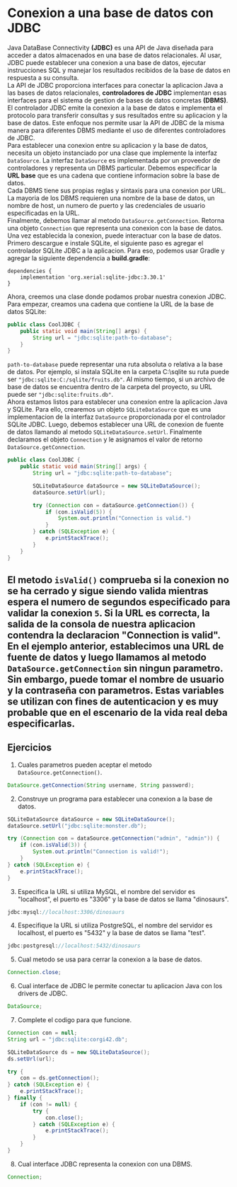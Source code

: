 # Conexion a una base de datos con JDBC
Java DataBase Connectivity **(JDBC)** es una API de Java diseñada para acceder a datos almacenados en una base de datos relacionales. Al usar, JDBC puede establecer una conexion a una base de datos, ejecutar instrucciones SQL y manejar los resultados recibidos de la base de datos en respuesta a su consulta.  
La API de JDBC proporciona interfaces para conectar la aplicacion Java a las bases de datos relacionales, **controladores de JDBC** implementan esas interfaces para el sistema de gestion de bases de datos concretas **(DBMS)**. El controlador JDBC emite la conexion a la base de datos e implementa el protocolo para transferir consultas y sus resultados entre su aplicacion y la base de datos. Este enfoque nos permite usar la API de JDBC de la misma manera para diferentes DBMS mediante el uso de diferentes controladores de JDBC.  
Para establecer una conexion entre su aplicacion y la base de datos, necesita un objeto instanciado por una clase que implemente la interfaz `DataSource`. La interfaz `DataSource` es implementada por un proveedor de controladores y representa un DBMS particular. Debemos especificar la **URL base** que es una cadena que contiene informacion sobre la base de datos.  
Cada DBMS tiene sus propias reglas y sintaxis para una conexion por URL. La mayoria de los DBMS requieren una nombre de la base de datos, un nombre de host, un numero de puerto y las credenciales de usuario especificadas en la URL.  
Finalmente, debemos llamar al metodo `DataSource.getConnection`. Retorna una objeto `Connection` que representa una conexion con la base de datos. Una vez establecida la conexion, puede interactuar con la base de datos.  
Primero descargue e instale SQLite, el siguiente paso es agregar el controlador SQLite JDBC a la aplicacion. Para eso, podemos usar Gradle y agregar la siguiente dependencia a **build.gradle**:
~~~
dependencies {
    implementation 'org.xerial:sqlite-jdbc:3.30.1'
}
~~~
Ahora, creemos una clase donde podamos probar nuestra conexion JDBC. Para empezar, creamos una cadena que contiene la URL de la base de datos SQLite:
~~~java
public class CoolJDBC {
    public static void main(String[] args) {
        String url = "jdbc:sqlite:path-to-database";
    }
}
~~~
`path-to-database` puede representar una ruta absoluta o relativa a la base de datos. Por ejemplo, si instala SQLite en la carpeta C:\sqlite su ruta puede ser `"jdbc:sqlite:C:/sqlite/fruits.db"`. Al mismo tiempo, si un archivo de base de datos se encuentra dentro de la carpeta del proyecto, su URL puede ser `"jdbc:sqlite:fruits.db"`.  
Ahora estamos listos para establecer una conexion entre la aplicacion Java y SQLite. Para ello, crearemos un objeto `SQLiteDataSource` que es una implementacion de la interfaz `DataSource` proporcionada por el controlador SQLite JDBC. Luego, debemos establecer una URL de conexion de fuente de datos llamando al metodo `SQLiteDataSource.setUrl`. Finalmente declaramos el objeto `Connection` y le asignamos el valor de retorno `DataSource.getConnection`.
~~~java
public class CoolJDBC {
    public static void main(String[] args) {
        String url = "jdbc:sqlite:path-to-database";

        SQLiteDataSource dataSource = new SQLiteDataSource();
        dataSource.setUrl(url);

        try (Connection con = dataSource.getConnection()) {
            if (con.isValid(5)) {
                System.out.println("Connection is valid.")
            }
        } catch (SQLException e) {
            e.printStackTrace();
        }
    }
}
~~~
El metodo `isValid()` comprueba si la conexion no se ha cerrado y sigue siendo valida mientras espera el numero de segundos especificado para validar la conexion `5`. Si la URL es correcta, la salida de la consola de nuestra aplicacion contendra la declaracion "Connection is valid".  
En el ejemplo anterior, establecimos una URL de fuente de datos y luego llamamos al metodo `DataSource.getConnection` sin ningun parametro. Sin embargo, puede tomar el nombre de usuario y la contraseña con parametros. Estas variables se utilizan con fines de autenticacion y es muy probable que en el escenario de la vida real deba especificarlas.
---
## Ejercicios
1. Cuales parametros pueden aceptar el metodo `DataSource.getConnection()`.
~~~java
DataSource.getConnection(String username, String password);
~~~
2. Construye un programa para establecer una conexion a la base de datos.
~~~java
SQLiteDataSource dataSource = new SQLiteDataSource();
dataSource.setUrl("jdbc:sqlite:monster.db");

try (Connection con = dataSource.getConnection("admin", "admin")) {
    if (con.isValid(3)) {
        System.out.println("Connection is valid!");
    }
} catch (SQLException e) {
    e.printStackTrace();
}
~~~
3. Especifica la URL si utiliza MySQL, el nombre del servidor es "localhost", el puerto es "3306" y la base de datos se llama "dinosaurs".
~~~java
jdbc:mysql://localhost:3306/dinosaurs
~~~
4. Especifique la URL si utiliza PostgreSQL, el nombre del servidor es localhost, el puerto es "5432" y la base de datos se llama "test".
~~~java
jdbc:postgresql://localhost:5432/dinosaurs
~~~
5. Cual metodo se usa para cerrar la conexion a la base de datos.
~~~java
Connection.close;
~~~
6. Cual interface de JDBC le permite conectar tu aplicacion Java con los drivers de JDBC.
~~~java
DataSource;
~~~
7. Complete el codigo para que funcione.
~~~java
Connection con = null;
String url = "jdbc:sqlite:corgi42.db";

SQLiteDataSource ds = new SQLiteDataSource();
ds.setUrl(url);

try {
    con = ds.getConnection();
} catch (SQLException e) {
    e.printStackTrace();
} finally {
    if (con != null) {
        try {
            con.close();
        } catch (SQLException e) {
            e.printStackTrace();
        }
    }
}
~~~
8. Cual interface JDBC representa la conexion con una DBMS.
~~~java
Connection;
~~~
